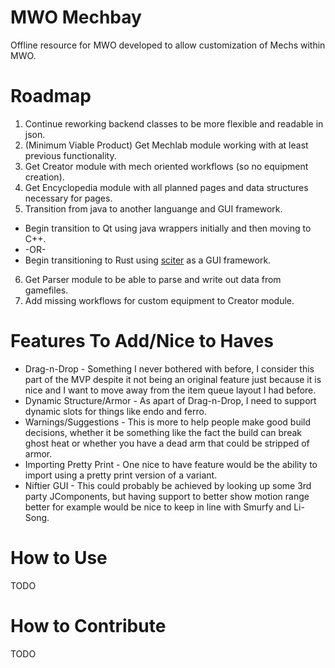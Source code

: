 # MWO Mechbay
Offline resource for MWO developed to allow customization of Mechs within MWO.

# Roadmap
1. Continue reworking backend classes to be more flexible and readable in json.
2. (Minimum Viable Product) Get Mechlab module working with at least previous functionality.
3. Get Creator module with mech oriented workflows (so no equipment creation).
4. Get Encyclopedia module with all planned pages and data structures necessary for pages.
5. Transition from java to another languange and GUI framework.
  * Begin transition to Qt using java wrappers initially and then moving to C++.
  * -OR-
  * Begin transitioning to Rust using [sciter](https://github.com/pravic/rust-sciter) as a GUI framework.
6. Get Parser module to be able to parse and write out data from gamefiles.
7. Add missing workflows for custom equipment to Creator module.

# Features To Add/Nice to Haves
* Drag-n-Drop - Something I never bothered with before, I consider this part of the MVP despite it not being an original feature just because it is nice and I want to move away from the item queue layout I had before.
* Dynamic Structure/Armor - As apart of Drag-n-Drop, I need to support dynamic slots for things like endo and ferro.
* Warnings/Suggestions - This is more to help people make good build decisions, whether it be something like the fact the build can break ghost heat or whether you have a dead arm that could be stripped of armor.
* Importing Pretty Print - One nice to have feature would be the ability to import using a pretty print version of a variant.
* Niftier GUI - This could probably be achieved by looking up some 3rd party JComponents, but having support to better show motion range better for example would be nice to keep in line with Smurfy and Li-Song.

# How to Use
TODO

# How to Contribute
TODO
